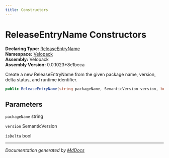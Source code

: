 ```yaml
---
title: Constructors
---
```

<!--  
  <auto-generated>   
    The contents of this file were generated by a tool.  
    Changes to this file may be list if the file is regenerated  
  </auto-generated>   
-->

# ReleaseEntryName Constructors

**Declaring Type:** [ReleaseEntryName](../index.md)  
**Namespace:** [Velopack](../../index.md)  
**Assembly:** Velopack  
**Assembly Version:** 0.0.1023+8e1beca

Create a new ReleaseEntryName from the given package name, version, delta status, and runtime identifier.

```csharp
public ReleaseEntryName(string packageName, SemanticVersion version, bool isDelta);
```

## Parameters

`packageName`  string

`version`  SemanticVersion

`isDelta`  bool

___

*Documentation generated by [MdDocs](https://github.com/ap0llo/mddocs)*
